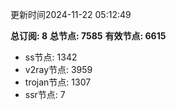 更新时间2024-11-22 05:12:49

**总订阅: 8**
**总节点: 7585**
**有效节点: 6615**
- ss节点: 1342
- v2ray节点: 3959
- trojan节点: 1307
- ssr节点: 7
